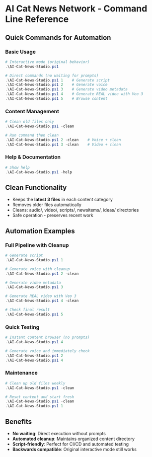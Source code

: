 # AI Cat News Network - Command Line Reference

## Quick Commands for Automation

### Basic Usage
```powershell
# Interactive mode (original behavior)
.\AI-Cat-News-Studio.ps1

# Direct commands (no waiting for prompts)
.\AI-Cat-News-Studio.ps1 1    # Generate script
.\AI-Cat-News-Studio.ps1 2    # Generate voice
.\AI-Cat-News-Studio.ps1 3    # Generate video metadata
.\AI-Cat-News-Studio.ps1 4    # Generate REAL video with Veo 3
.\AI-Cat-News-Studio.ps1 5    # Browse content
```

### Content Management
```powershell
# Clean old files only
.\AI-Cat-News-Studio.ps1 -clean

# Run command then clean
.\AI-Cat-News-Studio.ps1 2 -clean    # Voice + clean
.\AI-Cat-News-Studio.ps1 3 -clean    # Video + clean
```

### Help & Documentation
```powershell
# Show help
.\AI-Cat-News-Studio.ps1 -help
```

## Clean Functionality
- Keeps the **latest 3 files** in each content category
- Removes older files automatically
- Cleans: audio/, video/, scripts/, newsitems/, ideas/ directories
- Safe operation - preserves recent work

## Automation Examples

### Full Pipeline with Cleanup
```powershell
# Generate script
.\AI-Cat-News-Studio.ps1 1

# Generate voice with cleanup
.\AI-Cat-News-Studio.ps1 2 -clean

# Generate video metadata  
.\AI-Cat-News-Studio.ps1 3

# Generate REAL video with Veo 3
.\AI-Cat-News-Studio.ps1 4 -clean

# Check final result
.\AI-Cat-News-Studio.ps1 5
```

### Quick Testing
```powershell
# Instant content browser (no prompts)
.\AI-Cat-News-Studio.ps1 4

# Generate voice and immediately check
.\AI-Cat-News-Studio.ps1 2
.\AI-Cat-News-Studio.ps1 4
```

### Maintenance
```powershell
# Clean up old files weekly
.\AI-Cat-News-Studio.ps1 -clean

# Reset content and start fresh
.\AI-Cat-News-Studio.ps1 -clean
.\AI-Cat-News-Studio.ps1 1
```

## Benefits
- **No waiting**: Direct execution without prompts
- **Automated cleanup**: Maintains organized content directory
- **Script-friendly**: Perfect for CI/CD and automated testing
- **Backwards compatible**: Original interactive mode still works
